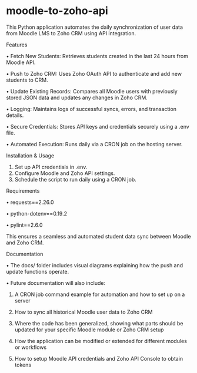 # moodle-to-zoho-api

This Python application automates the daily synchronization of user data from Moodle LMS to Zoho CRM using API integration.

Features

• Fetch New Students: Retrieves students created in the last 24 hours from Moodle API.

• Push to Zoho CRM: Uses Zoho OAuth API to authenticate and add new students to CRM.

• Update Existing Records: Compares all Moodle users with previously stored JSON data and updates any changes in Zoho CRM.

• Logging: Maintains logs of successful syncs, errors, and transaction details.

• Secure Credentials: Stores API keys and credentials securely using a .env file.

• Automated Execution: Runs daily via a CRON job on the hosting server.

Installation & Usage

1. Set up API credentials in .env.
2. Configure Moodle and Zoho API settings.
3. Schedule the script to run daily using a CRON job.

Requirements

• requests==2.26.0

• python-dotenv==0.19.2

• pylint==2.6.0

This ensures a seamless and automated student data sync between Moodle and Zoho CRM.

Documentation

• The docs/ folder includes visual diagrams explaining how the push and update functions operate.

• Future documentation will also include:

1. A CRON job command example for automation and how to set up on a server

2. How to sync all historical Moodle user data to Zoho CRM
  
3. Where the code has been generalized, showing what parts should be updated for your specific Moodle module or Zoho CRM setup

4. How the application can be modified or extended for different modules or workflows

5. How to setup Moodle API credentials and Zoho API Console to obtain tokens
